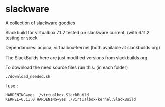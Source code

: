 # slackware
A collection of slackware goodies

Slackbuild for virtualbox 7.1.2
tested on slackware current. (with 6.11.2 testing or stock



Dependancies:  acpica, virtualbox-kernel
(both available at slackbuilds.org)
 

The SlackBuilds here are just modified versions from slackbuilds.org

To download the need source files run this: (in each folder)

```
./download_needed.sh
```

I use :
```
HARDENING=yes ./virtualbox.SlackBuild
KERNEL=6.11.0 HARDENING=yes ./virtualbox-kernel.SlackBuild
```
